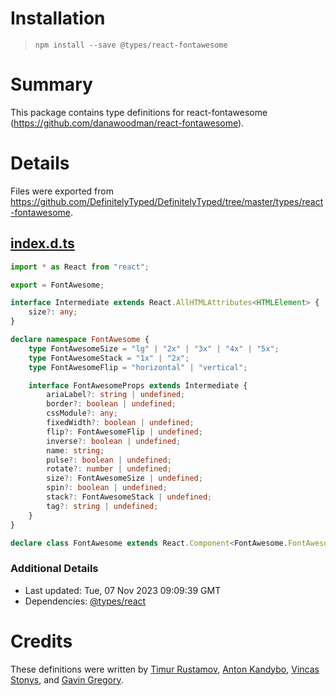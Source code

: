 # Installation
> `npm install --save @types/react-fontawesome`

# Summary
This package contains type definitions for react-fontawesome (https://github.com/danawoodman/react-fontawesome).

# Details
Files were exported from https://github.com/DefinitelyTyped/DefinitelyTyped/tree/master/types/react-fontawesome.
## [index.d.ts](https://github.com/DefinitelyTyped/DefinitelyTyped/tree/master/types/react-fontawesome/index.d.ts)
````ts
import * as React from "react";

export = FontAwesome;

interface Intermediate extends React.AllHTMLAttributes<HTMLElement> {
    size?: any;
}

declare namespace FontAwesome {
    type FontAwesomeSize = "lg" | "2x" | "3x" | "4x" | "5x";
    type FontAwesomeStack = "1x" | "2x";
    type FontAwesomeFlip = "horizontal" | "vertical";

    interface FontAwesomeProps extends Intermediate {
        ariaLabel?: string | undefined;
        border?: boolean | undefined;
        cssModule?: any;
        fixedWidth?: boolean | undefined;
        flip?: FontAwesomeFlip | undefined;
        inverse?: boolean | undefined;
        name: string;
        pulse?: boolean | undefined;
        rotate?: number | undefined;
        size?: FontAwesomeSize | undefined;
        spin?: boolean | undefined;
        stack?: FontAwesomeStack | undefined;
        tag?: string | undefined;
    }
}

declare class FontAwesome extends React.Component<FontAwesome.FontAwesomeProps> {}

````

### Additional Details
 * Last updated: Tue, 07 Nov 2023 09:09:39 GMT
 * Dependencies: [@types/react](https://npmjs.com/package/@types/react)

# Credits
These definitions were written by [Timur Rustamov](https://github.com/timurrustamov), [Anton Kandybo](https://github.com/dublicator), [Vincas Stonys](https://github.com/vincaslt), and [Gavin Gregory](https://github.com/gavingregory).
